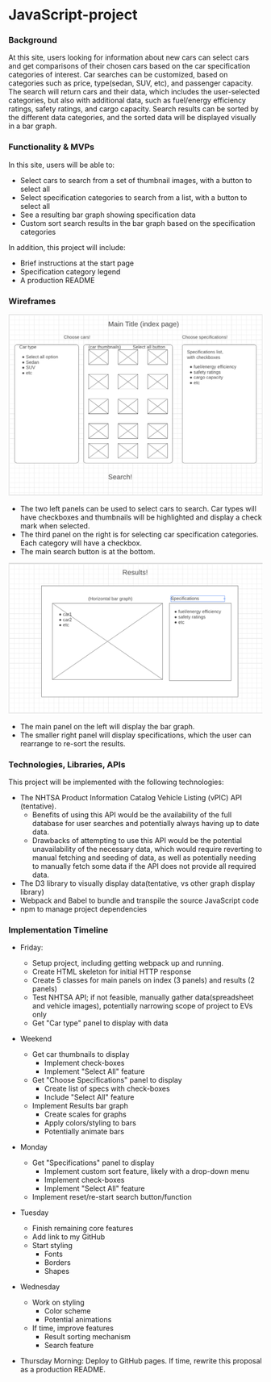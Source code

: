 # JavaScript-project



### Background

At this site, users looking for information about new cars can select cars and get comparisons of their chosen cars based on the car specification categories of interest. Car searches can be customized, based on categories such as price, type(sedan, SUV, etc), and passenger capacity. The search will return cars and their data, which includes the user-selected categories, but also with additional data, such as fuel/energy efficiency ratings, safety ratings, and cargo capacity. Search results can be sorted by the different data categories, and the sorted data will be displayed visually in a bar graph.



### Functionality & MVPs

In this site, users will be able to:

- Select cars to search from a set of thumbnail images, with a button to select all
- Select specification categories to search from a list, with a button to select all
- See a resulting bar graph showing specification data
- Custom sort search results in the bar graph based on the specification categories


In addition, this project will include:

- Brief instructions at the start page
- Specification category legend
- A production README



### Wireframes

![Index page wireframe](/index.png)
- The two left panels can be used to select cars to search. Car types will have checkboxes and thumbnails will be highlighted and display a check mark when selected.
- The third panel on the right is for selecting car specification categories. Each category will have a checkbox.
- The main search button is at the bottom.


![Results page wireframe](/results.png)
- The main panel on the left will display the bar graph.
- The smaller right panel will display specifications, which the user can rearrange to re-sort the results.



### Technologies, Libraries, APIs

This project will be implemented with the following technologies:

- The NHTSA Product Information Catalog Vehicle Listing (vPIC) API (tentative).
    - Benefits of using this API would be the availability of the full database for user searches and potentially always having up to date data.
    - Drawbacks of attempting to use this API would be the potential unavailability of the necessary data, which would require reverting to manual fetching and seeding of data, as well as potentially needing to manually fetch some data if the API does not provide all required data.
- The D3 library to visually display data(tentative, vs other graph display library)
- Webpack and Babel to bundle and transpile the source JavaScript code
- npm to manage project dependencies



### Implementation Timeline

- Friday:
    - Setup project, including getting webpack up and running.
    - Create HTML skeleton for initial HTTP response
    - Create 5 classes for main panels on index (3 panels) and results (2 panels)
    - Test NHTSA API; if not feasible, manually gather data(spreadsheet and vehicle images), potentially narrowing scope of project to EVs only
    - Get "Car type" panel to display with data

- Weekend
    - Get car thumbnails to display
        - Implement check-boxes
        - Implement "Select All" feature
    - Get "Choose Specifications" panel to display
        - Create list of specs with check-boxes
        - Include "Select All" feature
    - Implement Results bar graph
        - Create scales for graphs
        - Apply colors/styling to bars
        - Potentially animate bars

- Monday
    - Get "Specifications" panel to display
        - Implement custom sort feature, likely with a drop-down menu
        - Implement check-boxes
        - Implement "Select All" feature
    - Implement reset/re-start search button/function

- Tuesday
    - Finish remaining core features
    - Add link to my GitHub
    - Start styling
        - Fonts
        - Borders
        - Shapes

- Wednesday
    - Work on styling
        - Color scheme
        - Potential animations
    - If time, improve features
        - Result sorting mechanism
        - Search feature

- Thursday Morning: Deploy to GitHub pages. If time, rewrite this proposal as a production README.